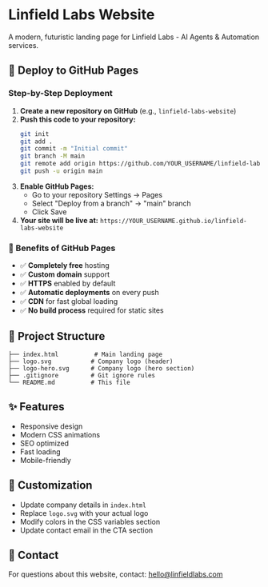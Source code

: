 # Linfield Labs Website

A modern, futuristic landing page for Linfield Labs - AI Agents & Automation services.

## 🚀 Deploy to GitHub Pages

### Step-by-Step Deployment
1. **Create a new repository on GitHub** (e.g., `linfield-labs-website`)
2. **Push this code to your repository:**
   ```bash
   git init
   git add .
   git commit -m "Initial commit"
   git branch -M main
   git remote add origin https://github.com/YOUR_USERNAME/linfield-labs-website.git
   git push -u origin main
   ```
3. **Enable GitHub Pages:**
   - Go to your repository Settings → Pages
   - Select "Deploy from a branch" → "main" branch
   - Click Save
4. **Your site will be live at:** `https://YOUR_USERNAME.github.io/linfield-labs-website`

### 🎯 Benefits of GitHub Pages
- ✅ **Completely free** hosting
- ✅ **Custom domain** support
- ✅ **HTTPS** enabled by default
- ✅ **Automatic deployments** on every push
- ✅ **CDN** for fast global loading
- ✅ **No build process** required for static sites

## 📁 Project Structure
```
├── index.html          # Main landing page
├── logo.svg           # Company logo (header)
├── logo-hero.svg      # Company logo (hero section)
├── .gitignore         # Git ignore rules
└── README.md          # This file
```

## ✨ Features
- Responsive design
- Modern CSS animations
- SEO optimized
- Fast loading
- Mobile-friendly

## 🎨 Customization
- Update company details in `index.html`
- Replace `logo.svg` with your actual logo
- Modify colors in the CSS variables section
- Update contact email in the CTA section

## 📧 Contact
For questions about this website, contact: hello@linfieldlabs.com
